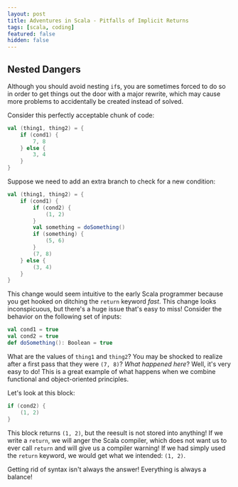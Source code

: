 ```yaml
---
layout: post
title: Adventures in Scala - Pitfalls of Implicit Returns
tags: [scala, coding]
featured: false
hidden: false
---
```


## Nested Dangers

Although you should avoid nesting `if`s, you are sometimes forced to do so in order to get things out the door with a major rewrite, which may cause more problems to accidentally be created instead of solved.

Consider this perfectly acceptable chunk of code:

```scala
val (thing1, thing2) = {
    if (cond1) {
        7, 8
    } else {
        3, 4
    }
}
```

Suppose we need to add an extra branch to check for a new condition:

```scala
val (thing1, thing2) = {
    if (cond1) {
        if (cond2) {
            (1, 2)
        }
        val something = doSomething()
        if (something) {
            (5, 6)
        }
        (7, 8)
    } else {
        (3, 4)
    }
}
```

This change would seem intuitive to the early Scala programmer because you get hooked on ditching the `return` keyword *fast*.
This change looks inconspicuous, but there's a huge issue that's easy to miss!
Consider the behavior on the following set of inputs:

```scala
val cond1 = true
val cond2 = true
def doSomething(): Boolean = true
```

What are the values of `thing1` and `thing2`?
You may be shocked to realize after a first pass that they were `(7, 8)`?
*What happened here*?
Well, it's very easy to do!
This is a great example of what happens when we combine functional and object-oriented principles.

Let's look at this block:

```scala
if (cond2) {
    (1, 2)
}
```

This block returns `(1, 2)`, but the reesult is not stored into anything!
If we write a `return`, we will anger the Scala compiler, which does not want us to ever call `return` and will give us a compiler warning!
If we had simply used the `return` keyword, we would get what we intended: `(1, 2)`.

Getting rid of syntax isn't always the answer! Everything is always a balance!
